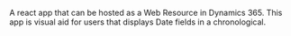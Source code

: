 A react app that can be hosted as a Web Resource in Dynamics 365.
This app is visual aid for users that displays Date fields in a chronological.


[logo]: https://github.com/AhmedAnwarHafez/React-Sorted-Events/blob/master/assets/sortedevents.PNG "Sample"

